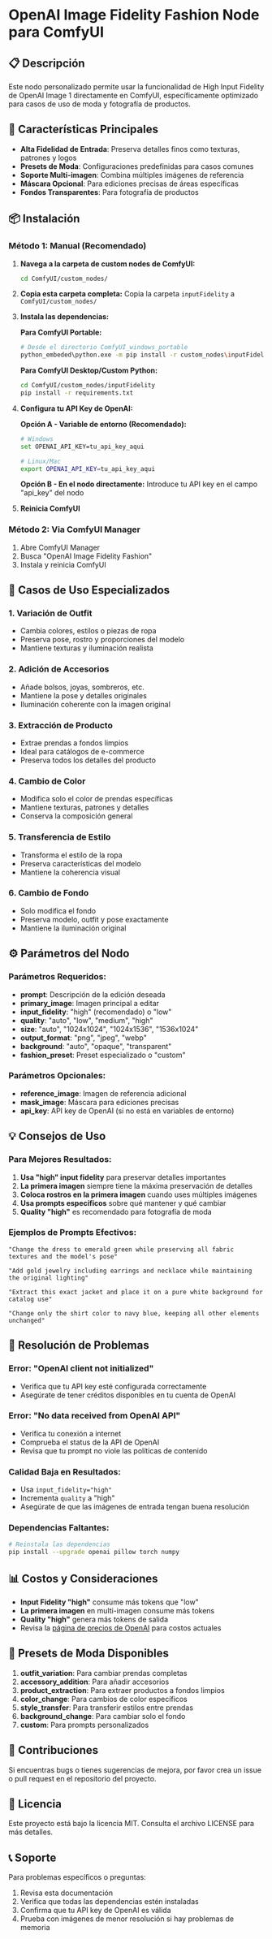 # OpenAI Image Fidelity Fashion Node para ComfyUI

## 📋 Descripción
Este nodo personalizado permite usar la funcionalidad de High Input Fidelity de OpenAI Image 1 directamente en ComfyUI, específicamente optimizado para casos de uso de moda y fotografía de productos.

## 🚀 Características Principales
- **Alta Fidelidad de Entrada**: Preserva detalles finos como texturas, patrones y logos
- **Presets de Moda**: Configuraciones predefinidas para casos comunes
- **Soporte Multi-imagen**: Combina múltiples imágenes de referencia
- **Máscara Opcional**: Para ediciones precisas de áreas específicas
- **Fondos Transparentes**: Para fotografía de productos

## 📦 Instalación

### Método 1: Manual (Recomendado)

1. **Navega a la carpeta de custom nodes de ComfyUI:**
   ```bash
   cd ComfyUI/custom_nodes/
   ```

2. **Copia esta carpeta completa:**
   Copia la carpeta `inputFidelity` a `ComfyUI/custom_nodes/`

3. **Instala las dependencias:**
   
   **Para ComfyUI Portable:**
   ```bash
   # Desde el directorio ComfyUI_windows_portable
   python_embeded\python.exe -m pip install -r custom_nodes\inputFidelity\requirements.txt
   ```
   
   **Para ComfyUI Desktop/Custom Python:**
   ```bash
   cd ComfyUI/custom_nodes/inputFidelity
   pip install -r requirements.txt
   ```

4. **Configura tu API Key de OpenAI:**
   
   **Opción A - Variable de entorno (Recomendado):**
   ```bash
   # Windows
   set OPENAI_API_KEY=tu_api_key_aqui
   
   # Linux/Mac
   export OPENAI_API_KEY=tu_api_key_aqui
   ```
   
   **Opción B - En el nodo directamente:**
   Introduce tu API key en el campo "api_key" del nodo

5. **Reinicia ComfyUI**

### Método 2: Via ComfyUI Manager
1. Abre ComfyUI Manager
2. Busca "OpenAI Image Fidelity Fashion"
3. Instala y reinicia ComfyUI

## 🎯 Casos de Uso Especializados

### 1. **Variación de Outfit**
- Cambia colores, estilos o piezas de ropa
- Preserva pose, rostro y proporciones del modelo
- Mantiene texturas y iluminación realista

### 2. **Adición de Accesorios**
- Añade bolsos, joyas, sombreros, etc.
- Mantiene la pose y detalles originales
- Iluminación coherente con la imagen original

### 3. **Extracción de Producto**
- Extrae prendas a fondos limpios
- Ideal para catálogos de e-commerce
- Preserva todos los detalles del producto

### 4. **Cambio de Color**
- Modifica solo el color de prendas específicas
- Mantiene texturas, patrones y detalles
- Conserva la composición general

### 5. **Transferencia de Estilo**
- Transforma el estilo de la ropa
- Preserva características del modelo
- Mantiene la coherencia visual

### 6. **Cambio de Fondo**
- Solo modifica el fondo
- Preserva modelo, outfit y pose exactamente
- Mantiene la iluminación original

## ⚙️ Parámetros del Nodo

### Parámetros Requeridos:
- **prompt**: Descripción de la edición deseada
- **primary_image**: Imagen principal a editar
- **input_fidelity**: "high" (recomendado) o "low"
- **quality**: "auto", "low", "medium", "high"
- **size**: "auto", "1024x1024", "1024x1536", "1536x1024"
- **output_format**: "png", "jpeg", "webp"
- **background**: "auto", "opaque", "transparent"
- **fashion_preset**: Preset especializado o "custom"

### Parámetros Opcionales:
- **reference_image**: Imagen de referencia adicional
- **mask_image**: Máscara para ediciones precisas
- **api_key**: API key de OpenAI (si no está en variables de entorno)

## 💡 Consejos de Uso

### Para Mejores Resultados:
1. **Usa "high" input fidelity** para preservar detalles importantes
2. **La primera imagen** siempre tiene la máxima preservación de detalles
3. **Coloca rostros en la primera imagen** cuando uses múltiples imágenes
4. **Usa prompts específicos** sobre qué mantener y qué cambiar
5. **Quality "high"** es recomendado para fotografía de moda

### Ejemplos de Prompts Efectivos:
```
"Change the dress to emerald green while preserving all fabric textures and the model's pose"

"Add gold jewelry including earrings and necklace while maintaining the original lighting"

"Extract this exact jacket and place it on a pure white background for catalog use"

"Change only the shirt color to navy blue, keeping all other elements unchanged"
```

## 🔧 Resolución de Problemas

### Error: "OpenAI client not initialized"
- Verifica que tu API key esté configurada correctamente
- Asegúrate de tener créditos disponibles en tu cuenta de OpenAI

### Error: "No data received from OpenAI API"
- Verifica tu conexión a internet
- Comprueba el status de la API de OpenAI
- Revisa que tu prompt no viole las políticas de contenido

### Calidad Baja en Resultados:
- Usa `input_fidelity="high"`
- Incrementa `quality` a "high"
- Asegúrate de que las imágenes de entrada tengan buena resolución

### Dependencias Faltantes:
```bash
# Reinstala las dependencias
pip install --upgrade openai pillow torch numpy
```

## 📊 Costos y Consideraciones

- **Input Fidelity "high"** consume más tokens que "low"
- **La primera imagen** en multi-imagen consume más tokens
- **Quality "high"** genera más tokens de salida
- Revisa la [página de precios de OpenAI](https://openai.com/pricing) para costos actuales

## 🎯 Presets de Moda Disponibles

1. **outfit_variation**: Para cambiar prendas completas
2. **accessory_addition**: Para añadir accesorios
3. **product_extraction**: Para extraer productos a fondos limpios
4. **color_change**: Para cambios de color específicos
5. **style_transfer**: Para transferir estilos entre prendas
6. **background_change**: Para cambiar solo el fondo
7. **custom**: Para prompts personalizados

## 🤝 Contribuciones

Si encuentras bugs o tienes sugerencias de mejora, por favor crea un issue o pull request en el repositorio del proyecto.

## 📄 Licencia

Este proyecto está bajo la licencia MIT. Consulta el archivo LICENSE para más detalles.

## 📞 Soporte

Para problemas específicos o preguntas:
1. Revisa esta documentación
2. Verifica que todas las dependencias estén instaladas
3. Confirma que tu API key de OpenAI es válida
4. Prueba con imágenes de menor resolución si hay problemas de memoria